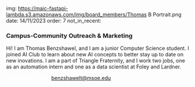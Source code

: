 img: https://maic-fastapi-lambda.s3.amazonaws.com/img/board_members/Thomas B Portrait.png
date: 14/11/2023
order: 7
not_in_recent:

### Campus-Community Outreach & Marketing

Hi! I am Thomas Benzshawel, and I am a junior Computer Science student. I joined AI Club to learn about new AI concepts to better stay up to date on new inovations. I am a part of Triangle Fraternity, and I work two jobs, one as an automation intern and one as a data scientist at Foley and Lardner.

<a style = 'font-weight: bold; color: white;'>Contact Me Here:</a> <a style = 'color: blue eyes;'>benzshawelt@msoe.edu</a>